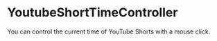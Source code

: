 # YoutubeShortTimeController
You can control the current time of YouTube Shorts with a mouse click.
